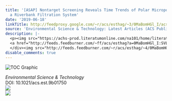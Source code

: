 ```yaml
---
title: '[ASAP] Nontarget Screening Reveals Time Trends of Polar Micropollutants in
  a Riverbank Filtration System'
date: '2019-06-18'
linkTitle: http://feedproxy.google.com/~r/acs/esthag/~3/0MaBomHGl_I/acs.est.9b01750
source: 'Environmental Science & Technology: Latest Articles (ACS Publications)'
description: |-
  <p><img src="https://achs-prod.literatumonline.com/na101/home/literatum/publisher/achs/journals/content/esthag/0/esthag.ahead-of-print/acs.est.9b01750/20190618/images/medium/es-2019-01750p_0006.gif" alt="TOC Graphic"/></p><div><cite>Environmental Science & Technology</cite></div><div>DOI: 10.1021/acs.est.9b01750</div><div class="feedflare">
  <a href="http://feeds.feedburner.com/~ff/acs/esthag?a=0MaBomHGl_I:SVLGglye7rQ:yIl2AUoC8zA"><img src="http://feeds.feedburner.com/~ff/acs/esthag?d=yIl2AUoC8zA" border="0"></img></a>
  </div><img src="http://feeds.feedburner.com/~r/acs/esthag/~4/0MaBomHGl_I" ...
disable_comments: true
---
```

<p><img src="https://achs-prod.literatumonline.com/na101/home/literatum/publisher/achs/journals/content/esthag/0/esthag.ahead-of-print/acs.est.9b01750/20190618/images/medium/es-2019-01750p_0006.gif" alt="TOC Graphic"/></p><div><cite>Environmental Science & Technology</cite></div><div>DOI: 10.1021/acs.est.9b01750</div><div class="feedflare">
<a href="http://feeds.feedburner.com/~ff/acs/esthag?a=0MaBomHGl_I:SVLGglye7rQ:yIl2AUoC8zA"><img src="http://feeds.feedburner.com/~ff/acs/esthag?d=yIl2AUoC8zA" border="0"></img></a>
</div><img src="http://feeds.feedburner.com/~r/acs/esthag/~4/0MaBomHGl_I" ...